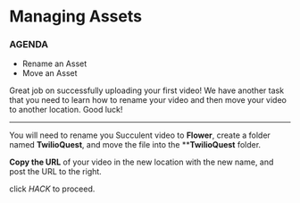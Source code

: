 # Managing Assets

<div class="aside">
<h3>AGENDA</h3>
<ul>
  <li>Rename an Asset</li>
  <li>Move an Asset</li>
</ul>
</div>

Great job on successfully uploading your first video! We have another task that you need to learn how to rename your video and then move your video to another location. Good luck!

********************

You will need to rename you Succulent video to **Flower**, create a folder named **TwilioQuest**, and move the file into the ****TwilioQuest** folder.

**Copy the URL** of your video in the new location with the new name, and post the URL to the right.

click _HACK_ to proceed.